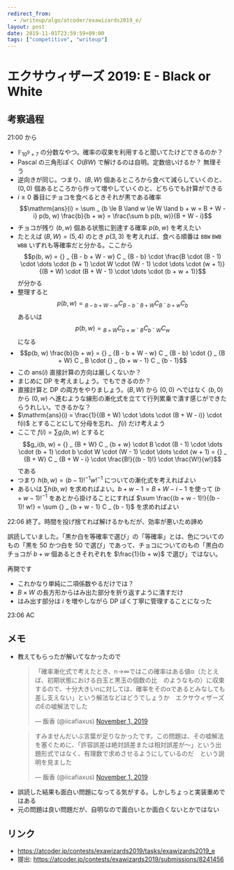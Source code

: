 ```yaml
---
redirect_from:
  - /writeup/algo/atcoder/exawizards2019_e/
layout: post
date: 2019-11-01T23:59:59+09:00
tags: ["competitive", "writeup"]
---
```


# エクサウィザーズ 2019: E - Black or White

## 考察過程

21:00 から

-   $\mathbb{F} _ {10^9 + 7}$ の分数なやつ。確率の収束を利用すると聞いてたけどできるのか？
-   Pascal の三角形ぽく $O(BW)$ で解けるのは自明。定数倍いけるか？ 無理そう
-   逆向きが同じ。つまり、$(B, W)$ 個あるところから食べて減らしていくのと、$(0, 0)$ 個あるところから作って増やしていくのと、どちらでも計算ができる
-   $i \ge 0$ 番目にチョコを食べるときそれが黒である確率 $$\mathrm{ans}(i) = \sum _ {b \le B \land w \le W \land b + w = B + W - i} p(b, w) \frac{b}{b + w} = \frac{\sum b p(b, w)}{B + W - i}$$
-   チョコが残り $(b, w)$ 個ある状態に到達する確率 $p(b, w)$ を考えたい
-   たとえば $(B, W) = (5, 4)$ のとき $p(3, 3)$ を考えれば、食べる順番は `BBW` `BWB` `WBB` いずれも等確率だと分かる。ここから $$p(b, w) = {} _ {B - b + W - w} C _ {B - b} \cdot \frac{B \cdot (B - 1) \cdot \dots \cdot (b + 1) \cdot W \cdot (W - 1) \cdot \dots \cdot (w + 1)}{(B + W) \cdot (B + W - 1) \cdot \dots \cdot (b + w + 1)}$$ が分かる
-   整理すると $$p(b, w) = {} _ {B - b + W - w} C _ {B - b} \cdot {} _ {B + W} C _ B \cdot {} _ {b + w} C _ b$$ あるいは $$p(b, w) = {} _ {B + W} C _ {b + w} \cdot {} _ B C _ b \cdot {} _ W C _ w$$ になる
-   $$p(b, w) \frac{b}{b + w} = {} _ {B - b + W - w} C _ {B - b} \cdot {} _ {B + W} C _ B \cdot {} _ {b + w - 1} C _ {b - 1}$$
-   この $\mathrm{ans}(i)$ 直接計算の方向は厳しくないか？
-   まじめに DP を考えましょう。でもできるのか？
-   直接計算と DP の両方をやりましょう。$(B, W)$ から $(0, 0)$ へではなく $(b, 0)$ から $(0, w)$ へ進むような線形の漸化式を立てて行列累乗で潰す感じができたらうれしい。できるかな？
-   $\mathrm{ans}(i) = \frac{1}{(B + W) \cdot \dots \cdot (B + W - i)} \cdot f(i)$ とすることにして分母を忘れ、 $f(i)$ だけ考えよう
-   ここで $f(i) = \sum g_i(b, w)$ とすると $$g_i(b, w) = {} _ {B + W} C _ {b + w} \cdot B \cdot (B - 1) \cdot \dots \cdot (b + 1) \cdot b \cdot W \cdot (W - 1) \cdot \dots \cdot (w + 1) = {} _ {B + W} C _ {B + W - i} \cdot \frac{B!}{(b - 1)!} \cdot \frac{W!}{w!}$$ である
-   つまり $h(b, w) = (b - 1)!^{-1} w!^{-1}$ についての漸化式を考えればよい
-   あるいは $\sum h(b, w)$ を求めればよい。$b + w - 1 = B + W - i - 1$ を使って $(b + w - 1)!^{-1}$ をあとから掛けることにすれば $\sum \frac{(b + w - 1)!}{(b - 1)! w!} = \sum {} _ {b + w - 1} C _ {b - 1}$ を求めればよい

22:06 終了。時間を投げ捨てれば解けるかもだが、効率が悪いため諦め

誤読していました。「黒か白を等確率で選び」の「等確率」とは、色についてのもの「黒を $50%$ かつ白を $50%$ で選び」であって、チョコについてのもの「黒白のチョコが $b + w$ 個あるときそれぞれを $\frac{1}{b + w}$ で選び」ではない。

再開です

-   これかなり単純に二項係数やるだけでは？
-   $B \times W$ の長方形からはみ出た部分を折り返すように潰すだけ
-   はみ出す部分は $i$ を増やしながら DP ぽく丁寧に管理することになった

23:06 AC

## メモ

-   教えてもらったが解いてなかったので
    <blockquote class="twitter-tweet" data-partner="tweetdeck"><p lang="ja" dir="ltr">「確率漸化式で考えたとき、n→∞ではこの確率はある値α（たとえば、初期状態における白玉と黒玉の個数の比　のようなもの）に収束するので、十分大きいnに対しては、確率をそのαであるとみなしても差し支えない」という解法などはどうでしょうか　エクサウィザーズのEの嘘解法でした</p>&mdash; 飯香 (@iicafiaxus) <a href="https://twitter.com/iicafiaxus/status/1190205050020196352?ref_src=twsrc%5Etfw">November 1, 2019</a></blockquote>
    <script async src="https://platform.twitter.com/widgets.js" charset="utf-8"></script>
    <blockquote class="twitter-tweet" data-conversation="none" data-cards="hidden" data-partner="tweetdeck"><p lang="ja" dir="ltr">すみませんだいぶ言葉が足りなかったです。この問題は、その嘘解法を塞ぐために、「許容誤差は絶対誤差または相対誤差が〜」という出題形式ではなく、有理数で求めさせるようにしているのだ　という説明を見ました</p>&mdash; 飯香 (@iicafiaxus) <a href="https://twitter.com/iicafiaxus/status/1190291730496548864?ref_src=twsrc%5Etfw">November 1, 2019</a></blockquote>
<script async src="https://platform.twitter.com/widgets.js" charset="utf-8"></script>

-   誤読した結果も面白い問題になってる気がする。しかしちょっと実装重めではある
-   元の問題は良い問題だが、自明なので面白いとか面白くないとかではない

## リンク

-   <https://atcoder.jp/contests/exawizards2019/tasks/exawizards2019_e>
-   提出: <https://atcoder.jp/contests/exawizards2019/submissions/8241456>

